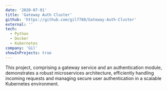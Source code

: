 ```yaml
---
date: '2020-07-01'
title: 'Gateway Auth Cluster'
github: 'https://github.com/gil7788/Gateway-Auth-Cluster'
external: ''
tech:
  - Python
  - Docker
  - Kubernetes
company: 'Gil'
showInProjects: true
---
```


This project, comprising a gateway service and an authentication module, demonstrates a robust microservices architecture, efficiently handling incoming requests and managing secure user authentication in a scalable Kubernetes environment.